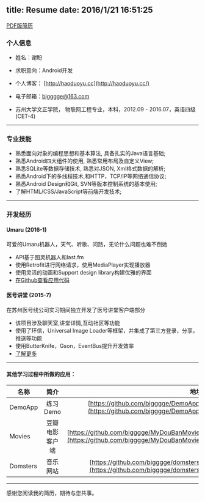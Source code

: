 title: Resume
date: 2016/1/21 16:51:25
---

[PDF版简历](http://haoduoyu.cc/resume/应聘Android开发_谢盼.pdf)
### 个人信息

- 姓名：谢盼

- 求职意向：Android开发

- 个人博客： [http://haoduoyu.cc](http://haoduoyu.cc/)

- 电子邮箱：[bigggge@163.com](mailto:bigggge@163.com)

- 苏州大学文正学院， 物联网工程专业，本科，2012.09 - 2016.07，英语四级(CET-4)  

---


### 专业技能	
- 熟悉面向对象的编程思想和基本算法, 具备扎实的Java语言基础;
- 熟悉Android四大组件的使用, 熟悉常用布局及自定义View;
- 熟悉SQLite等数据存储技术, 熟悉对JSON, Xml格式数据的解析;
- 熟悉Android下的多线程技术,和HTTP，TCP/IP等网络通信协议;
- 熟悉Android Design和Git, SVN等版本控制系统的基本使用;
- 了解HTML/CSS/JavaScript等前端开发技术;

---
### 开发经历

#### Umaru  (2016-1)

可爱的Umaru机器人，天气、听歌、问路，无论什么问题也难不倒她

- API基于图灵机器人和last.fm
- 使用Retrofit进行网络请求，使用MediaPlayer实现播放器
- 使用灵活的动画和Support design library构建优雅的界面
- [在Github查看应用代码](https://github.com/bigggge/Umaru)

#### 医号讲堂  (2015-7)

在苏州医号线公司实习期间独立开发了医号讲堂客户端部分

- 该项目涉及聊天室,讲堂详情,互动社区等功能
- 使用了环信，Universal Image Loader等框架，并集成了第三方登录，分享，推送等功能
- 使用ButterKnife，Gson，EventBus提升开发效率
- [了解更多](http://pre.im/yihaojiangtang)

---

#### 其他学习过程中所做的应用：

| 名称| 简介| 地址|
| ------------- |:-------------:| -----:|
|DemoApp      | 练习Demo      |  [https://github.com/bigggge/DemoApp](https://github.com/bigggge/DemoApp)|
| Movies      | 豆瓣电影客户端 | [https://github.com/bigggge/MyDouBanMovie](https://github.com/bigggge/MyDouBanMovie) |
|Domsters      | 音乐网站      |  [https://github.com/bigggge/domsters](https://github.com/bigggge/domsters)|



---


感谢您阅读我的简历，期待与您共事。


